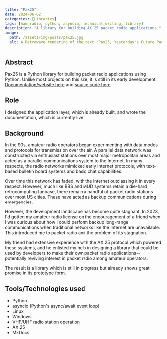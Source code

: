 ```yaml
---
title: "Pax25"
date: 2024-06-02
categories: [Libraries]
tags: [ham_radio, python, asyncio, technical_writing, library]
description: "A library for building AX.25 packet radio applications."
image:
  path: /assets/img/posts/pax25.jpg
  alt: A Retrowave rendering of the text 'Pax25, Yesterday's Future Packet Radio'
---
```


## Abstract

Pax25 is a Python library for building packet radio applications using Python. Unlike most projects on this site, it is still in its early development. [Documentation/website here](https://foxyfoxie.gitlab.io/pax25/) and [source code here](https://gitlab.com/FoxyFoxie/pax25/).

## Role

I designed the application layer, which is already built, and wrote the documentation, which is currently live.

## Background

In the 90s, amateur radio operators began experimenting with data modes and protocols for transmission over the air. A parallel data network was constructed via enthusiast stations over most major metropolitan areas and acted as a parallel communications system to the Internet. In many respects, the radio networks mimicked early Internet protocols, with text-based bulletin board systems and basic chat capabilities.

Over time this network has faded, with the Internet outclassing it in every respect. However, much like BBS and MUD systems retain a die-hard retrocomputing fanbase, there remain a handful of packet radio stations over most US cities. These have acted as backup communications during emergencies.

However, the development landscape has become quite stagnant. In 2023, I'd gotten my amateur radio license on the encouragement of a friend when I was curious about how I could perform backup long-range communications when traditional networks like the Internet are unavailable. This introduced me to packet radio and the problem of its stagnation.

My friend had extensive experience with the AX.25 protocol which powered these systems, and he enlisted my help in designing a library that could be used by developers to make their own packet radio applications-- potentially reviving interest in packet radio among amateur operators.

The result is a library which is still in progress but already shows great promise in its prototype form.

## Tools/Technologies used

* Python
* asyncio (Python's async/await event loop)
* Linux
* Windows
* VHF/UHF radio station operation
* AX.25
* MkDocs
